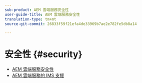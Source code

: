 ```yaml
---
sub-product: AEM 雲端服務安全性
user-guide-title: AEM 雲端服務安全性
translation-type: tm+mt
source-git-commit: 26833f59f21efa4de33969b7ae2e782fe5db8a14

---
```



# 安全性 {#security}

+ [AEM 雲端服務安全性](/help/security/home.md)
+ [AEM 雲端服務的 IMS 支援](ims-support.md)
